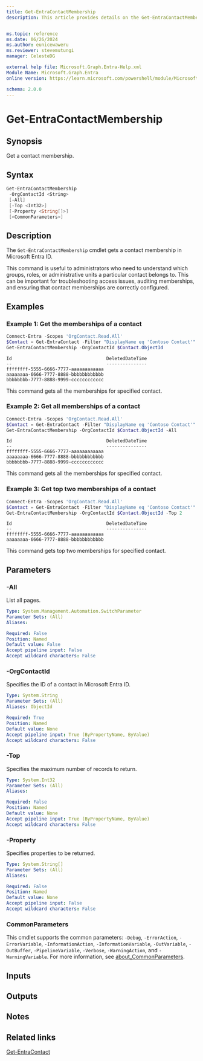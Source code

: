 ```yaml
---
title: Get-EntraContactMembership
description: This article provides details on the Get-EntraContactMembership command.


ms.topic: reference
ms.date: 06/26/2024
ms.author: eunicewaweru
ms.reviewer: stevemutungi
manager: CelesteDG

external help file: Microsoft.Graph.Entra-Help.xml
Module Name: Microsoft.Graph.Entra
online version: https://learn.microsoft.com/powershell/module/Microsoft.Graph.Entra/Get-EntraContactMembership

schema: 2.0.0
---
```


# Get-EntraContactMembership

## Synopsis

Get a contact membership.

## Syntax

```powershell
Get-EntraContactMembership
 -OrgContactId <String>
 [-All]
 [-Top <Int32>]
 [-Property <String[]>]
 [<CommonParameters>]
```

## Description

The `Get-EntraContactMembership` cmdlet gets a contact membership in Microsoft Entra ID.

This command is useful to administrators who need to understand which groups, roles, or administrative units a particular contact belongs to. This can be important for troubleshooting access issues, auditing memberships, and ensuring that contact memberships are correctly configured.

## Examples

### Example 1: Get the memberships of a contact

```powershell
Connect-Entra -Scopes 'OrgContact.Read.All'
$Contact = Get-EntraContact -Filter "DisplayName eq 'Contoso Contact'"
Get-EntraContactMembership -OrgContactId $Contact.ObjectId
```

```Output
Id                                   DeletedDateTime
--                                   ---------------
ffffffff-5555-6666-7777-aaaaaaaaaaaa
aaaaaaaa-6666-7777-8888-bbbbbbbbbbbb
bbbbbbbb-7777-8888-9999-cccccccccccc
```

This command gets all the memberships for specified contact.

### Example 2: Get all memberships of a contact

```powershell
Connect-Entra -Scopes 'OrgContact.Read.All'
$Contact = Get-EntraContact -Filter "DisplayName eq 'Contoso Contact'"
Get-EntraContactMembership -OrgContactId $Contact.ObjectId -All
```

```Output
Id                                   DeletedDateTime
--                                   ---------------
ffffffff-5555-6666-7777-aaaaaaaaaaaa
aaaaaaaa-6666-7777-8888-bbbbbbbbbbbb
bbbbbbbb-7777-8888-9999-cccccccccccc
```

This command gets all the memberships for specified contact.

### Example 3: Get top two memberships of a contact

```powershell
Connect-Entra -Scopes 'OrgContact.Read.All'
$Contact = Get-EntraContact -Filter "DisplayName eq 'Contoso Contact'"
Get-EntraContactMembership -OrgContactId $Contact.ObjectId -Top 2
```

```Output
Id                                   DeletedDateTime
--                                   ---------------
ffffffff-5555-6666-7777-aaaaaaaaaaaa
aaaaaaaa-6666-7777-8888-bbbbbbbbbbbb
```

This command gets top two memberships for specified contact.

## Parameters

### -All

List all pages.

```yaml
Type: System.Management.Automation.SwitchParameter
Parameter Sets: (All)
Aliases:

Required: False
Position: Named
Default value: False
Accept pipeline input: False
Accept wildcard characters: False
```

### -OrgContactId

Specifies the ID of a contact in Microsoft Entra ID.

```yaml
Type: System.String
Parameter Sets: (All)
Aliases: ObjectId

Required: True
Position: Named
Default value: None
Accept pipeline input: True (ByPropertyName, ByValue)
Accept wildcard characters: False
```

### -Top

Specifies the maximum number of records to return.

```yaml
Type: System.Int32
Parameter Sets: (All)
Aliases:

Required: False
Position: Named
Default value: None
Accept pipeline input: True (ByPropertyName, ByValue)
Accept wildcard characters: False
```

### -Property

Specifies properties to be returned.

```yaml
Type: System.String[]
Parameter Sets: (All)
Aliases:

Required: False
Position: Named
Default value: None
Accept pipeline input: False
Accept wildcard characters: False
```

### CommonParameters

This cmdlet supports the common parameters: `-Debug`, `-ErrorAction`, `-ErrorVariable`, `-InformationAction`, `-InformationVariable`, `-OutVariable`, `-OutBuffer`, `-PipelineVariable`, `-Verbose`, `-WarningAction`, and `-WarningVariable`. For more information, see [about_CommonParameters](https://go.microsoft.com/fwlink/?LinkID=113216).

## Inputs

## Outputs

## Notes

## Related links

[Get-EntraContact](Get-EntraContact.md)
